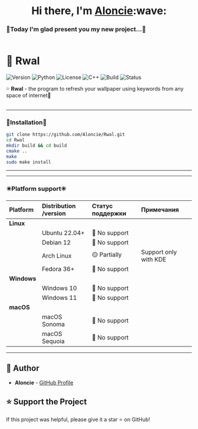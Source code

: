 <h1 align="center">Hi there, I'm <a href="https://github.com/Aloncie" target="_blank">Aloncie</a>:wave:

### 👾Today I'm glad present you my new project...👾<br><br>
  
# 🌊 Rwal
![Version](https://img.shields.io/badge/version-1.0.0-blue)
![Python](https://img.shields.io/badge/Cmake-3.10%2B-blue)
![License](https://img.shields.io/badge/license-MIT-orange)
![C++](https://img.shields.io/badge/C%2B%2B-17%2B-blue?logo=c%2B%2B)
![Build](https://img.shields.io/badge/build-CMake%20%7C%20Make-yellow)
![Status](https://img.shields.io/badge/status-active-brightgreen)


<!-- ![Platform](https://img.shields.io/badge/Platform-Linux%20%7C%20Windows%20%7C%20macOS-lightgrey) -->
💦 __Rwal__ - the program to refresh your wallpaper using keywords from any space of internet💫<br><br>

_______

### 💨Installation💨

``` bash
git clone https://github.com/Aloncie/Rwal.git
cd Rwal
mkdir build && cd build
cmake ..
make
sudo make install
```

______


_____
### ✴️Platform support✳️

| Platform        | Distribution /version| Статус поддержки | Примечания                      |
|:----------------|:---------------------|:-----------------|:--------------------------------|
| **Linux**       |                      |                  |                                 |
|                 | Ubuntu 22.04+        | 🔴 No support    |                                 |
|                 | Debian 12            | 🔴 No support    |                                 |
|                 | Arch Linux           | 🟡 Partially     | Support only with KDE           |
|                 | Fedora 36+           | 🔴 No support    |                                 |
| **Windows**     |                      |                  |                                 |
|                 | Windows 10           | 🔴 No support    |                                 |
|                 | Windows 11           | 🔴 No support    |                                 |
| **macOS**       |                      |                  |                                 |
|                 | macOS Sonoma         | 🔴 No support    |                                 |
|                 | macOS Sequoia        | 🔴 No support    |                                 |

______

<!--
## 📖 Documentation

Detailed documentation and usage examples are available in the [project wiki](https://github.com/Aloncie/Rwal/wiki).

## 🤝 Contributing

We welcome contributions! Please read our [Contributing Guide](CONTRIBUTING.md) for details.

## 📄 License

This project is licensed under the MIT License - see the [LICENSE](LICENSE) file for details.
-->

## 👤 Author

- **Aloncie** - [GitHub Profile](https://github.com/Aloncie)

## ⭐ Support the Project

If this project was helpful, please give it a star ⭐ on GitHub!
